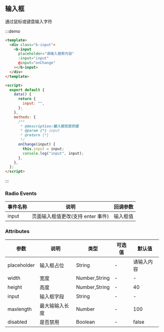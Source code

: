 <!--
 * @Description: 输入框
 * @Version: 2.0
 * @Autor: wuwei3
 * @Date: 2020-05-18 13:48:57
 * @LastEditors: Please set LastEditors
 * @LastEditTime: 2021-04-13 09:36:53
-->

## 输入框

通过鼠标或键盘输入字符

:::demo

```html
<template>
  <div class="b-input">
    <b-input
      placeholder="请输入搜索内容"
      :input="input"
      @input="onChange"
    ></b-input>
  </div>
</template>

<script>
  export default {
    data() {
      return {
        input: "",
      };
    },
    methods: {
      /**
       * @description:输入框改变的值
       * @param {*} input
       * @return {*}
       */
      onChange(input) {
        this.input = input;
        console.log("input", input);
      },
    },
  };
</script>
```

:::

### Radio Events

| 事件名称 | 说明                              | 回调参数 |
| -------- | --------------------------------- | -------- |
| input    | 页面输入框值更改(支持 enter 事件) | 输入框值 |

### Attributes

| 参数        | 说明           | 类型          | 可选值 | 默认值     |
| ----------- | -------------- | ------------- | ------ | ---------- |
| placeholder | 输入框占位     | String        | -      | 请输入内容 |
| width       | 宽度           | Number,String | -      | -          |
| height      | 高度           | Number,String | -      | 40         |
| input       | 输入框字段     | String        | -      | -          |
| maxlength   | 最大输输入长度 | Number        | -      | 100        |
| disabled    | 是否禁用       | Boolean       | -      | false      |
